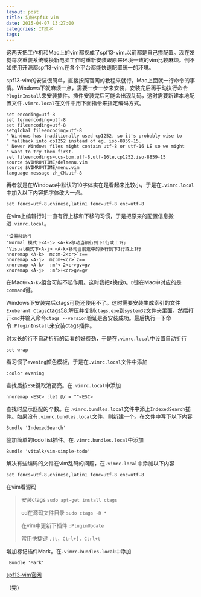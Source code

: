 ```yaml
---
layout: post
title: 初识spf13-vim
date: 2015-04-07 13:27:00
categories: IT技术
tags: 
---
```


这两天把工作机和Mac上的vim都换成了spf13-vim.以前都是自己攒配置。现在发觉每次重装系统或换新电脑工作时重新安装跟原来环境一致的vim比较麻烦。倒不如使用开源都spf13-vim.在各个平台都能快速配置统一的环境。

spf13-vim的安装很简单，直接按照官网的教程来就行。Mac上面就一行命令的事情。Windows下就麻烦一点，需要一步一步来安装，安装完后再手动执行命令`PluginInstall`来安装插件。插件安装完后可能会出现乱码，这时需要新建本地配置文件`.vimrc.local`在文件中用下面指令来指定编码方式。

```
set encoding=utf-8
set termencoding=utf-8
set fileencoding=utf-8
setglobal fileencoding=utf-8
" Windows has traditionally used cp1252, so it's probably wise to
" fallback into cp1252 instead of eg. iso-8859-15.
" Newer Windows files might contain utf-8 or utf-16 LE so we might
" want to try them first.
set fileencodings=ucs-bom,utf-8,utf-16le,cp1252,iso-8859-15
source $VIMRUNTIME/delmenu.vim
source $VIMRUNTIME/menu.vim
language message zh_CN.utf-8

```

再者就是在Windows中默认的10字体实在是看起来比较小，于是在`.vimrc.local`中加入以下内容把字体改大一点。

```
set fencs=utf-8,chinese,latin1 fenc=utf-8 enc=utf-8
```

在vim上编辑行时一直有行上移和下移的习惯，于是把原来的配置信息搬进`.vimrc.local`。

```
"设置移动行
"Normal 模式下<A-j> <A-k>移动当前行到下1行或上1行
"Visual模式下<A-j> <A-k>移动当前选中的多行到下1行或上1行
nnoremap <A-k>  mz:m-2<cr>`z==
nnoremap <A-j>  mz:m+<cr>`z==
xnoremap <A-k>  :m'<-2<cr>gv=gv
xnoremap <A-j>  :m'>+<cr>gv=gv
```

在Mac中`<A-k>`组合可能不起作用。这时我把`A`换成`D`。`D`键在Mac中对应的是`command`键。

Windows下安装完后ctags可能还使用不了。这时需要安装生成索引的文件`Exuberant Ctags`[ctags58](http://ctags.sourceforge.net/).解压并复制`ctags.exe`到`system32`文件夹里面。然后打开`cmd`并输入命令`ctags --version`验证是否安装成功。最后执行一下命令`:PluginInstall`来安装ctags插件。

对太长的行不自动折行的话看的好费劲，于是在`.vimrc.local`中设置自动折行

```
set wrap
```

看习惯了`evening`颜色模板，于是在`.vimrc.local`文件中添加

```
:color evening
```

查找后按`ESE`键取消高亮。在`.vimrc.local`中添加

```
nnoremap <ESC> :let @/ = ""<ESC>
```

查找时显示匹配的个数。在`.vimrc.bundles.local`文件中添上`IndexedSearch`插件。如果没有`.vimrc.bundles.local`文件，则新建一个。在文件中写下以下内容

```
Bundle 'IndexedSearch'
```

签加简单的todo list插件。在`.vimrc.bundles.local`中添加

```
Bundle 'vitalk/vim-simple-todo'
```

解决有些编码的文件在vim乱码的问题，在`.vimrc.local`中添加以下内容

```
set fencs=utf-8,chinese,latin1 fenc=utf-8 enc=utf-8
```

在vim看源码

> 安装ctags `sudo apt-get install ctags`
> 
> cd在源码文件目录 `sudo ctags -R *`
> 
> 在vim中更新下插件 `:PluginUpdate`
> 
> 常用快捷键 `,tt`，`Ctrl+]`，`Ctrl+t`

增加标记插件Mark。在`.vimrc.bundles.local`中添加

```
 Bundle 'Mark'
```


[spf13-vim官网](https://github.com/spf13/spf13-vim)

（完）

